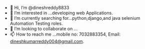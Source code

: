 - 👋 Hi, I’m @dineshreddy8833
- 👀 I’m interested in ...developing web  Applications.
- 🌱 I’m currently searching  for...python,django,and java selenium Automation Testing roles.
- 💞️ I’m looking to collaborate on ...
- 📫 How to reach me ...mobile no: 7032883354, 
  Email: dineshkumarreddy004@gmail.com.

<!---
dineshreddy8833/dineshreddy8833 is a ✨ special ✨ repository because its `README.md` (this file) appears on your GitHub profile.
You can click the Preview link to take a look at your changes.
--->
